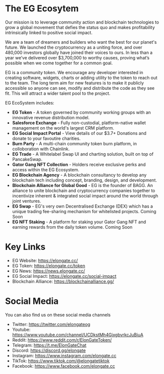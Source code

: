# The EG Ecosytem

Our mission is to leverage community action and blockchain technologies to grow a global movement that defies the status quo and makes profitability intrinsically linked to positive social impact.<p>
We are a team of dreamers and builders who want the best for our planet's future.
We launched the cryptocurrency as a uniting force, and over 480,000 investors globally have joined their voices to ours. In less than a year we’ve delivered over $3,700,000 to worthy causes, proving what’s possible when we come together for a common goal. <p>

EG is a community token. We encourage any developer interested in creating software, widgets, charts or adding utility to the token to reach out to the team. The long term aim for new features is to make it publicly accessible so anyone can see, modify and distribute the code as they see fit. This will attract a wider talent pool to the project. 

EG EcoSystem includes: <p>

* <b>EG Token</b> - A token governed by community working groups with an innovative revenue distribution model. <br>
* <b>Salesforce Exchange</b> - Fully non-custodial, platform-native wallet management on the world's largest CRM platform.<br>
* <b>EG Social Impact Portal</b> - View details of our $3.7+ Donations and donate to your favoutire charities.<br>
* <b>Burn Party</b> - A multi-chain community token burn platform, in colloboration with Chainlink.<br>
* <b>EG Trade</b> - A Whitelabel Swap UI and charting solution, built on top of PancakeSwap.<br>
* <b>Gator Gang NFT Collection</b> - Holders receive exclusive perks and access within the EG Ecosystem.<br>
* <b>EG Blockchain Agency</b> - A blockchain consultancy to develop any blockchain tech including concept, branding, design, and development.<br>
* <b>Blockchain Alliance for Global Good</b> - EG is the founder of BAGG. An alliance to unite blockchain and cryptocurrency companies together to incentivize inherent & integrated social impact around the world through joint ventures.<br>
* <b>EG Swap</b> - EG's very own Decentralised Exchange (DEX) which has a unique trading fee-sharing mechanism for whitelisted projects. Coming Soon<br>
* <b>EG NFT Staking</b> - A platform for staking your Gator Gang NFT and earning rewards from the daily token volume. Coming Soon<br>



# Key Links
* EG Website: https://elongate.cc/ <br>
* EG Token: https://elongate.cc/token <br>
* EG News: https://news.elongate.cc/<br>
* EG Social Impact: https://elongate.cc/social-impact<br>
* Blockchain Alliance: https://blockchainalliance.gg/ 

# Social Media
You can also find us on these social media channels

* Twitter: https://twitter.com/elongateog <br>
* Youtube: https://www.youtube.com/channel/UCDkstMh4GixgbvrkcJuBiuA <br>
* Reddit: https://www.reddit.com/r/ElonGateToken/ <br>
* Telegram: https://t.me/ElonGateChat <br>
* Discord: https://discord.gg/elongate <br>
* Instagram: https://www.instagram.com/elongate.cc <br>
* TikTok: https://www.tiktok.com/@elongatetiktok <br>
* Facebook: https://www.facebook.com/elongate.cc
